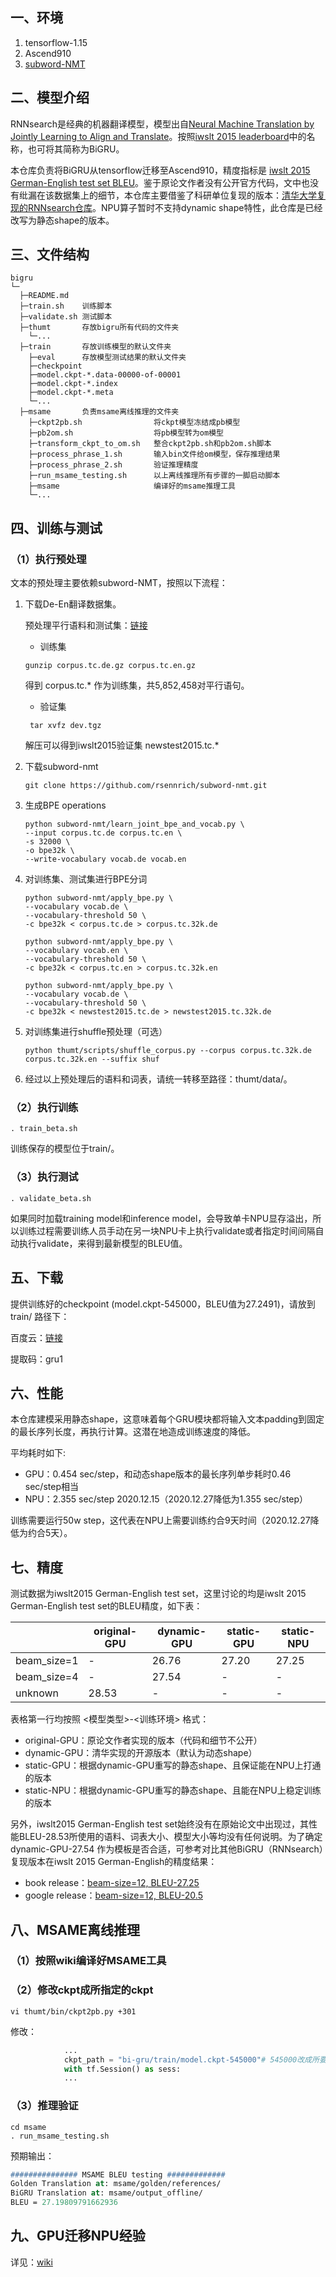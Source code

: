 ## 一、环境

1. tensorflow-1.15
2. Ascend910
3. [subword-NMT](https://github.com/rsennrich/subword-nmt)

## 二、模型介绍

RNNsearch是经典的机器翻译模型，模型出自[Neural Machine Translation by Jointly Learning to Align and Translate](https://arxiv.org/pdf/1409.0473.pdf)。按照[iwslt 2015 leaderboard](https://paperswithcode.com/sota/machine-translation-on-iwslt2015-german?p=pervasive-attention-2d-convolutional-neural-1)中的名称，也可将其简称为BiGRU。

本仓库负责将BiGRU从tensorflow迁移至Ascend910，精度指标是 [iwslt 2015 German-English test set BLEU](https://paperswithcode.com/sota/machine-translation-on-iwslt2015-german?p=pervasive-attention-2d-convolutional-neural-1)。鉴于原论文作者没有公开官方代码，文中也没有纰漏在该数据集上的细节，本仓库主要借鉴了科研单位复现的版本：[清华大学复现的RNNsearch仓库](https://github.com/THUNLP-MT/THUMT/tree/tensorflow)。NPU算子暂时不支持dynamic shape特性，此仓库是已经改写为静态shape的版本。

## 三、文件结构

```shell
bigru
└─ 
  ├─README.md
  ├─train.sh	训练脚本
  ├─validate.sh	测试脚本
  ├─thumt 		存放bigru所有代码的文件夹
  	└─...
  ├─train 		存放训练模型的默认文件夹
  	├─eval 		存放模型测试结果的默认文件夹
  	├─checkpoint
  	├─model.ckpt-*.data-00000-of-00001
  	├─model.ckpt-*.index
  	├─model.ckpt-*.meta
  	└─...
  ├─msame 		负责msame离线推理的文件夹
  	├─ckpt2pb.sh				将ckpt模型冻结成pb模型
  	├─pb2om.sh					将pb模型转为om模型
  	├─transform_ckpt_to_om.sh 	整合ckpt2pb.sh和pb2om.sh脚本
  	├─process_phrase_1.sh 		输入bin文件给om模型，保存推理结果
  	├─process_phrase_2.sh 		验证推理精度
  	├─run_msame_testing.sh		以上离线推理所有步骤的一脚启动脚本
  	├─msame						编译好的msame推理工具
  	└─...
```

## 四、训练与测试

### （1）执行预处理

文本的预处理主要依赖subword-NMT，按照以下流程：

1. 下载De-En翻译数据集。

   预处理平行语料和测试集：[链接](http://data.statmt.org/wmt17/translation-task/preprocessed/de-en/)

   - 训练集

   ```shell
   gunzip corpus.tc.de.gz corpus.tc.en.gz
   ```

   得到 corpus.tc.* 作为训练集，共5,852,458对平行语句。

   - 验证集

   ```shell
    tar xvfz dev.tgz
   ```

   解压可以得到iwslt2015验证集 newstest2015.tc.* 

2. 下载subword-nmt

   ```shell
   git clone https://github.com/rsennrich/subword-nmt.git
   ```

3. 生成BPE operations

   ```shell
   python subword-nmt/learn_joint_bpe_and_vocab.py \
   --input corpus.tc.de corpus.tc.en \
   -s 32000 \
   -o bpe32k \
   --write-vocabulary vocab.de vocab.en
   ```

4. 对训练集、测试集进行BPE分词

   ```shell
   python subword-nmt/apply_bpe.py \
   --vocabulary vocab.de \
   --vocabulary-threshold 50 \
   -c bpe32k < corpus.tc.de > corpus.tc.32k.de
   
   python subword-nmt/apply_bpe.py \
   --vocabulary vocab.en \
   --vocabulary-threshold 50 \
   -c bpe32k < corpus.tc.en > corpus.tc.32k.en
   
   python subword-nmt/apply_bpe.py \
   --vocabulary vocab.de \
   --vocabulary-threshold 50 \
   -c bpe32k < newstest2015.tc.de > newstest2015.tc.32k.de
   ```

5. 对训练集进行shuffle预处理（可选）

   ```shell
   python thumt/scripts/shuffle_corpus.py --corpus corpus.tc.32k.de corpus.tc.32k.en --suffix shuf
   ```

6. 经过以上预处理后的语料和词表，请统一转移至路径：thumt/data/。

### （2）执行训练

```shell
. train_beta.sh
```

训练保存的模型位于train/。

### （3）执行测试

```
. validate_beta.sh
```

如果同时加载training model和inference model，会导致单卡NPU显存溢出，所以训练过程需要训练人员手动在另一块NPU卡上执行validate或者指定时间间隔自动执行validate，来得到最新模型的BLEU值。

## 五、下载

提供训练好的checkpoint (model.ckpt-545000，BLEU值为27.2491)，请放到 train/ 路径下：

百度云：[链接](https://pan.baidu.com/s/1QUupKKZa9RgeGTzsGteVGA)

提取码：gru1


## 六、性能

本仓库建模采用静态shape，这意味着每个GRU模块都将输入文本padding到固定的最长序列长度，再执行计算。这潜在地造成训练速度的降低。

平均耗时如下:

- GPU：0.454 sec/step，和动态shape版本的最长序列单步耗时0.46 sec/step相当
- NPU：2.355 sec/step 2020.12.15（2020.12.27降低为1.355 sec/step）

训练需要运行50w step，这代表在NPU上需要训练约合9天时间（2020.12.27降低为约合5天）。

## 七、精度

测试数据为iwslt2015 German-English test set，这里讨论的均是iwslt 2015 German-English test set的BLEU精度，如下表：

|             | original-GPU | dynamic-GPU | static-GPU | static-NPU |
| ----------- | ------------ | ----------- | ---------- | ---------- |
| beam_size=1 | -            | 26.76       | 27.20      | 27.25      |
| beam_size=4 | -            | 27.54       | -          | -          |
| unknown     | 28.53        | -           | -          | -          |

表格第一行均按照 <模型类型>-<训练环境> 格式：

- original-GPU：原论文作者实现的版本（代码和细节不公开）
- dynamic-GPU：清华实现的开源版本（默认为动态shape）
- static-GPU：根据dynamic-GPU重写的静态shape、且保证能在NPU上打通的版本
- static-NPU：根据dynamic-GPU重写的静态shape、且能在NPU上稳定训练的版本

另外，iwslt2015 German-English test set始终没有在原始论文中出现过，其性能BLEU-28.53所使用的语料、词表大小、模型大小等均没有任何说明。为了确定dynamic-GPU-27.54 作为模板是否合适，可参考对比其他BiGRU（RNNsearch）复现版本在iwslt 2015 German-English的精度结果：

- book release：[beam-size=12, BLEU-27.25](https://books.google.com/books?id=KIOrDwAAQBAJ&pg=PA66&lpg=PA66&dq=newstest2015+rnnsearch&source=bl&ots=vzXUqjeYW_&sig=ACfU3U04ka_Rq-RCUeh5Ghd3BmIvCOhjgg&hl=zh-CN&sa=X&ved=2ahUKEwiZuISf7PLtAhVDwFkKHek3D4kQ6AEwCHoECAcQAg#v=onepage&q=newstest2015%20rnnsearch&f=false)
- google release：[beam-size=12, BLEU-20.5](https://google.github.io/seq2seq/results/)

## 八、MSAME离线推理

### （1）按照wiki编译好MSAME工具

### （2）修改ckpt成所指定的ckpt

```shell
vi thumt/bin/ckpt2pb.py +301
```

修改：

```python
            ...
            ckpt_path = "bi-gru/train/model.ckpt-545000"# 545000改成所要测试的ckpt名字
            with tf.Session() as sess:
            ...
```

### （3）推理验证

```shell
cd msame
. run_msame_testing.sh
```

预期输出：

```pascal
############### MSAME BLEU testing #############
Golden Translation at: msame/golden/references/
BiGRU Translation at: msame/output_offline/
BLEU = 27.19809791662936
```

## 九、GPU迁移NPU经验

详见：[wiki](https://gitee.com/ascend/modelzoo/wikis/Bi-GRU%E7%9A%84%E7%B2%BE%E5%BA%A6%E4%B8%8E%E6%80%A7%E8%83%BD%E8%B0%83%E4%BC%98%E7%BB%8F%E9%AA%8C%E5%88%86%E4%BA%AB?sort_id=3253417)